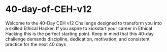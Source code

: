 # 40-day-of-CEH-v12
Welcome to the 40-Day CEH v12 Challenge designed to transform you into a skilled Ethical Hacker. If you aspire to kickstart your career in Ethical Hacking this is the perfect starting point. Keep in mind that this 40-day challenge demands discipline, dedication, motivation, and consistent practice for the next 40 days
